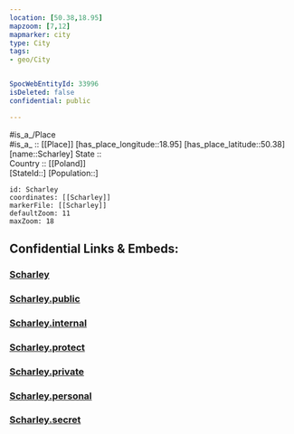 ```yaml
---
location: [50.38,18.95] 
mapzoom: [7,12] 
mapmarker: city 
type: City
tags:
- geo/City


SpocWebEntityId: 33996
isDeleted: false
confidential: public

---
```

#is_a_/Place  
#is_a_ :: [[Place]] 
[has_place_longitude::18.95] 
[has_place_latitude::50.38] 
[name::Scharley] 
State ::  
Country :: [[Poland]]  
[StateId::] 
[Population::] 



```leaflet
id: Scharley
coordinates: [[Scharley]] 
markerFile: [[Scharley]] 
defaultZoom: 11 
maxZoom: 18
```


## Confidential Links & Embeds: 

### [Scharley](/_Standards/Earth/Continent/Europe/Europe~East/Poland/Provinces~Poland/Silesian/City/Scharley.md) 

### [Scharley.public](/_public/Earth/Continent/Europe/Europe~East/Poland/Provinces~Poland/Silesian/City/Scharley.public.md) 

### [Scharley.internal](/_internal/Earth/Continent/Europe/Europe~East/Poland/Provinces~Poland/Silesian/City/Scharley.internal.md) 

### [Scharley.protect](/_protect/Earth/Continent/Europe/Europe~East/Poland/Provinces~Poland/Silesian/City/Scharley.protect.md) 

### [Scharley.private](/_private/Earth/Continent/Europe/Europe~East/Poland/Provinces~Poland/Silesian/City/Scharley.private.md) 

### [Scharley.personal](/_personal/Earth/Continent/Europe/Europe~East/Poland/Provinces~Poland/Silesian/City/Scharley.personal.md) 

### [Scharley.secret](/_secret/Earth/Continent/Europe/Europe~East/Poland/Provinces~Poland/Silesian/City/Scharley.secret.md)

